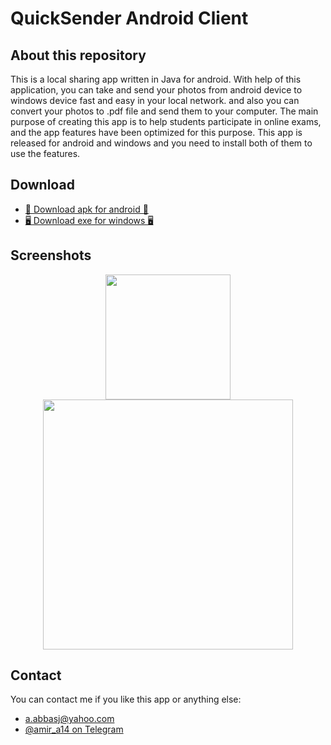 # QuickSender Android Client

## About this repository
This is a local sharing app written in Java for android. With help of this application, you can take and send your photos from android device to windows device fast and easy in your local network. and also you can convert your photos to .pdf file and send them to your computer.
The main purpose of creating this app is to help students participate in online exams, and the app features have been optimized for this purpose.
This app is released for android and windows and you need to install both of them to use the features.

## Download
- [🤖 Download apk for android 🤖](https://amir14a.github.io/QuickSender/QuickSender.apk)
- [🖥 Download exe for windows 🖥](https://raw.githubusercontent.com/amir14a/QuickSender/master/QuickSedner.exe)

## Screenshots
<p align="center">
  <a href="https://amir14a.github.io/QuickSender/img2.png"><img src="https://amir14a.github.io/QuickSender/img2.png" width="200" ></a>
  <a href="https://amir14a.github.io/QuickSender/img1.jpg"><img src="https://amir14a.github.io/QuickSender/img1.jpg" width="400" ></a>
</p>

## Contact
You can contact me if you like this app or anything else:

- [a.abbasj@yahoo.com](mailto:a.abbasj@yahoo.com)
- [@amir_a14 on Telegram](https://t.me/amir_a14)
